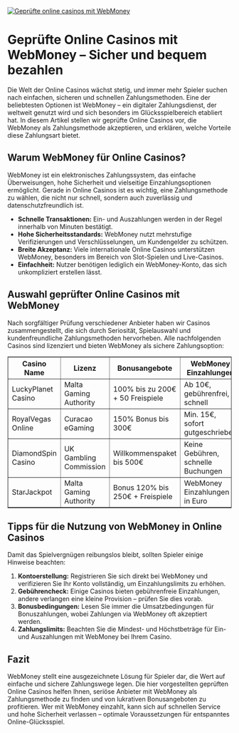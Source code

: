 [![Geprüfte online casinos mit WebMoney](https://123-caf.pages.dev/gitsignup.png)](https://vrmoo.ru/Bt82HjjY)

<h1>Geprüfte Online Casinos mit WebMoney – Sicher und bequem bezahlen</h1>  <p>Die Welt der Online Casinos wächst stetig, und immer mehr Spieler suchen nach einfachen, sicheren und schnellen Zahlungsmethoden. Eine der beliebtesten Optionen ist WebMoney – ein digitaler Zahlungsdienst, der weltweit genutzt wird und sich besonders im Glücksspielbereich etabliert hat. In diesem Artikel stellen wir geprüfte Online Casinos vor, die WebMoney als Zahlungsmethode akzeptieren, und erklären, welche Vorteile diese Zahlungsart bietet.</p>  <h2>Warum WebMoney für Online Casinos?</h2> <p>WebMoney ist ein elektronisches Zahlungssystem, das einfache Überweisungen, hohe Sicherheit und vielseitige Einzahlungsoptionen ermöglicht. Gerade in Online Casinos ist es wichtig, eine Zahlungsmethode zu wählen, die nicht nur schnell, sondern auch zuverlässig und datenschutzfreundlich ist.</p>  <ul>   <li><strong>Schnelle Transaktionen:</strong> Ein- und Auszahlungen werden in der Regel innerhalb von Minuten bestätigt.</li>   <li><strong>Hohe Sicherheitsstandards:</strong> WebMoney nutzt mehrstufige Verifizierungen und Verschlüsselungen, um Kundengelder zu schützen.</li>   <li><strong>Breite Akzeptanz:</strong> Viele internationale Online Casinos unterstützen WebMoney, besonders im Bereich von Slot-Spielen und Live-Casinos.</li>   <li><strong>Einfachheit:</strong> Nutzer benötigen lediglich ein WebMoney-Konto, das sich unkompliziert erstellen lässt.</li> </ul>  <h2>Auswahl geprüfter Online Casinos mit WebMoney</h2> <p>Nach sorgfältiger Prüfung verschiedener Anbieter haben wir Casinos zusammengestellt, die sich durch Seriosität, Spielauswahl und kundenfreundliche Zahlungsmethoden hervorheben. Alle nachfolgenden Casinos sind lizenziert und bieten WebMoney als sichere Zahlungsoption:</p>  <table border="1" cellpadding="8" cellspacing="0" style="border-collapse: collapse; width: 100%;">   <thead>     <tr>       <th>Casino Name</th>       <th>Lizenz</th>       <th>Bonusangebote</th>       <th>WebMoney Einzahlungen</th>       <th>Kundensupport</th>     </tr>   </thead>   <tbody>     <tr>       <td>LuckyPlanet Casino</td>       <td>Malta Gaming Authority</td>       <td>100% bis zu 200€ + 50 Freispiele</td>       <td>Ab 10€, gebührenfrei, schnell</td>       <td>24/7 Live-Chat, deutschsprachig</td>     </tr>     <tr>       <td>RoyalVegas Online</td>       <td>Curacao eGaming</td>       <td>150% Bonus bis 300€</td>       <td>Min. 15€, sofort gutgeschrieben</td>       <td>E-Mail und Hotline</td>     </tr>     <tr>       <td>DiamondSpin Casino</td>       <td>UK Gambling Commission</td>       <td>Willkommenspaket bis 500€</td>       <td>Keine Gebühren, schnelle Buchungen</td>       <td>24/7 support, FAQ-Bereich</td>     </tr>     <tr>       <td>StarJackpot</td>       <td>Malta Gaming Authority</td>       <td>Bonus 120% bis 250€ + Freispiele</td>       <td>WebMoney Einzahlungen in Euro</td>       <td>Live-Chat und Telefon</td>     </tr>   </tbody> </table>  <h2>Tipps für die Nutzung von WebMoney in Online Casinos</h2> <p>Damit das Spielvergnügen reibungslos bleibt, sollten Spieler einige Hinweise beachten:</p> <ol>   <li><strong>Kontoerstellung:</strong> Registrieren Sie sich direkt bei WebMoney und verifizieren Sie Ihr Konto vollständig, um Einzahlungslimits zu erhöhen.</li>   <li><strong>Gebührencheck:</strong> Einige Casinos bieten gebührenfreie Einzahlungen, andere verlangen eine kleine Provision – prüfen Sie dies vorab.</li>   <li><strong>Bonusbedingungen:</strong> Lesen Sie immer die Umsatzbedingungen für Bonuszahlungen, wobei Zahlungen via WebMoney oft akzeptiert werden.</li>   <li><strong>Zahlungslimits:</strong> Beachten Sie die Mindest- und Höchstbeträge für Ein- und Auszahlungen mit WebMoney bei Ihrem Casino.</li> </ol>  <h2>Fazit</h2> <p>WebMoney stellt eine ausgezeichnete Lösung für Spieler dar, die Wert auf einfache und sichere Zahlungswege legen. Die hier vorgestellten geprüften Online Casinos helfen Ihnen, seriöse Anbieter mit WebMoney als Zahlungsmethode zu finden und von lukrativen Bonusangeboten zu profitieren. Wer mit WebMoney einzahlt, kann sich auf schnellen Service und hohe Sicherheit verlassen – optimale Voraussetzungen für entspanntes Online-Glücksspiel.</p>